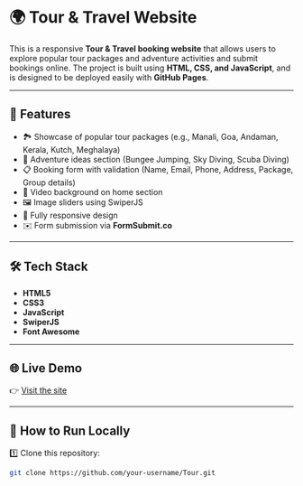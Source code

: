 # 🌍 Tour & Travel Website

This is a responsive **Tour & Travel booking website** that allows users to explore popular tour packages and adventure activities and submit bookings online. The project is built using **HTML, CSS, and JavaScript**, and is designed to be deployed easily with **GitHub Pages**.

---

## 🚀 Features

- 🏞 Showcase of popular tour packages (e.g., Manali, Goa, Andaman, Kerala, Kutch, Meghalaya)
- 🧗 Adventure ideas section (Bungee Jumping, Sky Diving, Scuba Diving)
- 📋 Booking form with validation (Name, Email, Phone, Address, Package, Group details)
- 🎥 Video background on home section
- 🖼 Image sliders using SwiperJS
- 📱 Fully responsive design
- ✉️ Form submission via **FormSubmit.co**

---

## 🛠 Tech Stack

- **HTML5**
- **CSS3**
- **JavaScript**
- **SwiperJS** 
- **Font Awesome** 

---
## 🌐 Live Demo

👉 [Visit the site](https://diyaachunara.github.io/Tour)  


---

## 🚀 How to Run Locally

1️⃣ Clone this repository:
```bash
git clone https://github.com/your-username/Tour.git

